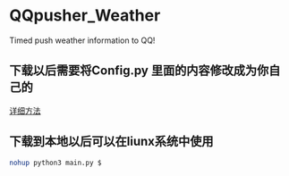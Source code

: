 # QQpusher_Weather
Timed push weather information to QQ!<br>
## 下载以后需要将Config.py 里面的内容修改成为你自己的
[详细方法](https://editor.csdn.net/md/?articleId=110068110)
## 下载到本地以后可以在liunx系统中使用
```bash
nohup python3 main.py $
```
